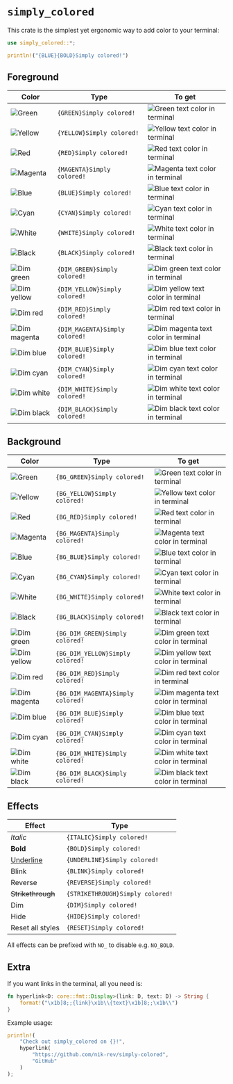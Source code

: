 # `simply_colored`

This crate is the simplest yet ergonomic way to add color to your terminal:

```rust
use simply_colored::*;

println!("{BLUE}{BOLD}Simply colored!")
```

## Foreground

| Color                                                                                                                | Type                                   | To get                                                                                                                                                                             |
| -----                                                                                                                | ------------------                     | -------                                                                                                                                                                            |
| ![Green](https://raw.githubusercontent.com/nik-rev/simply-colored/main/assets/swatch_green_16x16.png)                | `{GREEN}Simply colored!`                 | ![Green text color in terminal](https://raw.githubusercontent.com/nik-rev/simply-colored/main/assets/fg_text_green_164x16.png)                                                     |
| ![Yellow](https://raw.githubusercontent.com/nik-rev/simply-colored/main/assets/swatch_yellow_16x16.png)              | `{YELLOW}Simply colored!`                | ![Yellow text color in terminal](https://raw.githubusercontent.com/nik-rev/simply-colored/main/assets/fg_text_yellow_164x16.png)                                                   |
| ![Red](https://raw.githubusercontent.com/nik-rev/simply-colored/main/assets/swatch_red_16x16.png)                    | `{RED}Simply colored!`                   | ![Red text color in terminal](https://raw.githubusercontent.com/nik-rev/simply-colored/main/assets/fg_text_red_164x16.png)                                                         |
| ![Magenta](https://raw.githubusercontent.com/nik-rev/simply-colored/main/assets/swatch_magenta_16x16.png)            | `{MAGENTA}Simply colored!`               | ![Magenta text color in terminal](https://raw.githubusercontent.com/nik-rev/simply-colored/main/assets/fg_text_magenta_164x16.png)                                                 |
| ![Blue](https://raw.githubusercontent.com/nik-rev/simply-colored/main/assets/swatch_blue_16x16.png)                  | `{BLUE}Simply colored!`                  | ![Blue text color in terminal](https://raw.githubusercontent.com/nik-rev/simply-colored/main/assets/fg_text_blue_164x16.png)                                                       |
| ![Cyan](https://raw.githubusercontent.com/nik-rev/simply-colored/main/assets/swatch_cyan_16x16.png)                  | `{CYAN}Simply colored!`                  | ![Cyan text color in terminal](https://raw.githubusercontent.com/nik-rev/simply-colored/main/assets/fg_text_cyan_164x16.png)                                                       |
| ![White](https://raw.githubusercontent.com/nik-rev/simply-colored/main/assets/swatch_white_16x16.png)                | `{WHITE}Simply colored!`                 | ![White text color in terminal](https://raw.githubusercontent.com/nik-rev/simply-colored/main/assets/fg_text_white_164x16.png)                                                     |
| ![Black](https://raw.githubusercontent.com/nik-rev/simply-colored/main/assets/swatch_black_16x16.png)                | `{BLACK}Simply colored!`                 | ![Black text color in terminal](https://raw.githubusercontent.com/nik-rev/simply-colored/main/assets/fg_text_black_164x16.png)                                                     |
| ![Dim green](https://raw.githubusercontent.com/nik-rev/simply-colored/main/assets/swatch_dim_green_16x16.png)        | `{DIM_GREEN}Simply colored!`             | ![Dim green text color in terminal](https://raw.githubusercontent.com/nik-rev/simply-colored/main/assets/fg_text_dim_green_164x16.png)                                             |
| ![Dim yellow](https://raw.githubusercontent.com/nik-rev/simply-colored/main/assets/swatch_dim_yellow_16x16.png)      | `{DIM_YELLOW}Simply colored!`            | ![Dim yellow text color in terminal](https://raw.githubusercontent.com/nik-rev/simply-colored/main/assets/fg_text_dim_yellow_164x16.png)                                           |
| ![Dim red](https://raw.githubusercontent.com/nik-rev/simply-colored/main/assets/swatch_dim_red_16x16.png)            | `{DIM_RED}Simply colored!`               | ![Dim red text color in terminal](https://raw.githubusercontent.com/nik-rev/simply-colored/main/assets/fg_text_dim_red_164x16.png)                                                 |
| ![Dim magenta](https://raw.githubusercontent.com/nik-rev/simply-colored/main/assets/swatch_dim_magenta_16x16.png)    | `{DIM_MAGENTA}Simply colored!`           | ![Dim magenta text color in terminal](https://raw.githubusercontent.com/nik-rev/simply-colored/main/assets/fg_text_dim_magenta_164x16.png)                                         |
| ![Dim blue](https://raw.githubusercontent.com/nik-rev/simply-colored/main/assets/swatch_dim_blue_16x16.png)          | `{DIM_BLUE}Simply colored!`              | ![Dim blue text color in terminal](https://raw.githubusercontent.com/nik-rev/simply-colored/main/assets/fg_text_dim_blue_164x16.png)                                               |
| ![Dim cyan](https://raw.githubusercontent.com/nik-rev/simply-colored/main/assets/swatch_dim_cyan_16x16.png)          | `{DIM_CYAN}Simply colored!`              | ![Dim cyan text color in terminal](https://raw.githubusercontent.com/nik-rev/simply-colored/main/assets/fg_text_dim_cyan_164x16.png)                                               |
| ![Dim white](https://raw.githubusercontent.com/nik-rev/simply-colored/main/assets/swatch_dim_white_16x16.png)        | `{DIM_WHITE}Simply colored!`             | ![Dim white text color in terminal](https://raw.githubusercontent.com/nik-rev/simply-colored/main/assets/fg_text_dim_white_164x16.png)                                             |
| ![Dim black](https://raw.githubusercontent.com/nik-rev/simply-colored/main/assets/swatch_dim_black_16x16.png)        | `{DIM_BLACK}Simply colored!`             | ![Dim black text color in terminal](https://raw.githubusercontent.com/nik-rev/simply-colored/main/assets/fg_text_dim_black_164x16.png)                                             |

## Background

| Color                                                                                                                | Type                                   |  To get                                                                                                                                                                            |
| -----                                                                                                                | ------------------                     | -------                                                                                                                                                                            |
| ![Green](https://raw.githubusercontent.com/nik-rev/simply-colored/main/assets/swatch_green_16x16.png)                | `{BG_GREEN}Simply colored!`              | ![Green text color in terminal](https://raw.githubusercontent.com/nik-rev/simply-colored/main/assets/bg_text_green_164x16.png)                                                     |
| ![Yellow](https://raw.githubusercontent.com/nik-rev/simply-colored/main/assets/swatch_yellow_16x16.png)              | `{BG_YELLOW}Simply colored!`             | ![Yellow text color in terminal](https://raw.githubusercontent.com/nik-rev/simply-colored/main/assets/bg_text_yellow_164x16.png)                                                   |
| ![Red](https://raw.githubusercontent.com/nik-rev/simply-colored/main/assets/swatch_red_16x16.png)                    | `{BG_RED}Simply colored!`                | ![Red text color in terminal](https://raw.githubusercontent.com/nik-rev/simply-colored/main/assets/bg_text_red_164x16.png)                                                         |
| ![Magenta](https://raw.githubusercontent.com/nik-rev/simply-colored/main/assets/swatch_magenta_16x16.png)            | `{BG_MAGENTA}Simply colored!`            | ![Magenta text color in terminal](https://raw.githubusercontent.com/nik-rev/simply-colored/main/assets/bg_text_magenta_164x16.png)                                                 |
| ![Blue](https://raw.githubusercontent.com/nik-rev/simply-colored/main/assets/swatch_blue_16x16.png)                  | `{BG_BLUE}Simply colored!`               | ![Blue text color in terminal](https://raw.githubusercontent.com/nik-rev/simply-colored/main/assets/bg_text_blue_164x16.png)                                                       |
| ![Cyan](https://raw.githubusercontent.com/nik-rev/simply-colored/main/assets/swatch_cyan_16x16.png)                  | `{BG_CYAN}Simply colored!`               | ![Cyan text color in terminal](https://raw.githubusercontent.com/nik-rev/simply-colored/main/assets/bg_text_cyan_164x16.png)                                                       |
| ![White](https://raw.githubusercontent.com/nik-rev/simply-colored/main/assets/swatch_white_16x16.png)                | `{BG_WHITE}Simply colored!`              | ![White text color in terminal](https://raw.githubusercontent.com/nik-rev/simply-colored/main/assets/bg_text_white_164x16.png)                                                     |
| ![Black](https://raw.githubusercontent.com/nik-rev/simply-colored/main/assets/swatch_black_16x16.png)                | `{BG_BLACK}Simply colored!`              | ![Black text color in terminal](https://raw.githubusercontent.com/nik-rev/simply-colored/main/assets/bg_text_black_164x16.png)                                                     |
| ![Dim green](https://raw.githubusercontent.com/nik-rev/simply-colored/main/assets/swatch_dim_green_16x16.png)        | `{BG_DIM_GREEN}Simply colored!`          | ![Dim green text color in terminal](https://raw.githubusercontent.com/nik-rev/simply-colored/main/assets/bg_text_dim_green_164x16.png)                                             |
| ![Dim yellow](https://raw.githubusercontent.com/nik-rev/simply-colored/main/assets/swatch_dim_yellow_16x16.png)      | `{BG_DIM_YELLOW}Simply colored!`         | ![Dim yellow text color in terminal](https://raw.githubusercontent.com/nik-rev/simply-colored/main/assets/bg_text_dim_yellow_164x16.png)                                           |
| ![Dim red](https://raw.githubusercontent.com/nik-rev/simply-colored/main/assets/swatch_dim_red_16x16.png)            | `{BG_DIM_RED}Simply colored!`            | ![Dim red text color in terminal](https://raw.githubusercontent.com/nik-rev/simply-colored/main/assets/bg_text_dim_red_164x16.png)                                                 |
| ![Dim magenta](https://raw.githubusercontent.com/nik-rev/simply-colored/main/assets/swatch_dim_magenta_16x16.png)    | `{BG_DIM_MAGENTA}Simply colored!`        | ![Dim magenta text color in terminal](https://raw.githubusercontent.com/nik-rev/simply-colored/main/assets/bg_text_dim_magenta_164x16.png)                                         |
| ![Dim blue](https://raw.githubusercontent.com/nik-rev/simply-colored/main/assets/swatch_dim_blue_16x16.png)          | `{BG_DIM_BLUE}Simply colored!`           | ![Dim blue text color in terminal](https://raw.githubusercontent.com/nik-rev/simply-colored/main/assets/bg_text_dim_blue_164x16.png)                                               |
| ![Dim cyan](https://raw.githubusercontent.com/nik-rev/simply-colored/main/assets/swatch_dim_cyan_16x16.png)          | `{BG_DIM_CYAN}Simply colored!`           | ![Dim cyan text color in terminal](https://raw.githubusercontent.com/nik-rev/simply-colored/main/assets/bg_text_dim_cyan_164x16.png)                                               |
| ![Dim white](https://raw.githubusercontent.com/nik-rev/simply-colored/main/assets/swatch_dim_white_16x16.png)        | `{BG_DIM_WHITE}Simply colored!`          | ![Dim white text color in terminal](https://raw.githubusercontent.com/nik-rev/simply-colored/main/assets/bg_text_dim_white_164x16.png)                                             |
| ![Dim black](https://raw.githubusercontent.com/nik-rev/simply-colored/main/assets/swatch_dim_black_16x16.png)        | `{BG_DIM_BLACK}Simply colored!`          | ![Dim black text color in terminal](https://raw.githubusercontent.com/nik-rev/simply-colored/main/assets/bg_text_dim_black_164x16.png)                                             |

## Effects

| Effect                    | Type                               |
| ------                    | -----                              |
| *Italic*                  | `{ITALIC}Simply colored!`            |
| **Bold**                  | `{BOLD}Simply colored!`              |
| <u>Underline</u>          | `{UNDERLINE}Simply colored!`         |
| Blink                     | `{BLINK}Simply colored!`             |
| Reverse                   | `{REVERSE}Simply colored!`           |
| <del>Strikethrough</del>  | `{STRIKETHROUGH}Simply colored!`     |
| Dim                       | `{DIM}Simply colored!`               |
| Hide                      | `{HIDE}Simply colored!`              |
| Reset all styles          | `{RESET}Simply colored!`             |

All effects can be prefixed with `NO_` to disable e.g. `NO_BOLD`.

## Extra

If you want links in the terminal, all you need is:

```rust
fn hyperlink<D: core::fmt::Display>(link: D, text: D) -> String {
    format!("\x1b]8;;{link}\x1b\\{text}\x1b]8;;\x1b\\")
}
```

Example usage:

```rust
println!(
    "Check out simply_colored on {}!",
    hyperlink(
        "https://github.com/nik-rev/simply-colored",
        "GitHub"
    )
);
```
